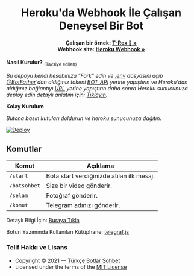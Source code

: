 <h1 align="center">Heroku'da Webhook İle Çalışan Deneysel Bir Bot</h1>

<h4 align="center">
Çalışan bir örnek: <a href="https://t.me/tiranozorbot"><strong>T-Rex 🦖 »</strong></a>
<br /> 
Webhook site: <a href="https://deneyselbot.herokuapp.com/"><strong>Heroku Webhook »</strong></a>
</h4>



**Nasıl Kurulur?** <sub>(Tavsiye edilen)</sup>

_Bu depoyu kendi hesabınıza "Fork" edin ve [.env](./.env) dosyasını açıp [@BotFather](https://t.me/botfather)'dan aldığınız tokeni [BOT_API](./.env) yerine yapıştırın ve Heroku'dan aldığınız bağlantıyı [URL](./.env) yerine yapıştırın daha sonra Heroku sunucunuza deploy edin detaylı anlatım için: [Tıklayın](https://telegra.ph/KENDİ-TELEGRAM-BOTUNUZU-YAPIN-09-11)._


**Kolay Kurulum**

_Butona basın kutuları doldurun ve heroku sunucunuza dağıtın._

[![Deploy](https://www.herokucdn.com/deploy/button.svg)](https://heroku.com/deploy)

## Komutlar
Komut                   | Açıklama
----------------------- | ----------------------------------------    
`/start`                | Bota start verdiğinizde atılan ilk mesaj.
`/botsohbet`            | Size bir video gönderir.
`/selam`                | Fotoğraf gönderir.     
`/komut`                | Telegram adınızı gönderir.   

Detaylı Bilgi İçin: [Buraya Tıkla](https://telegra.ph/KENDİ-TELEGRAM-BOTUNUZU-YAPIN-09-11)

Botun Yazımında Kullanılan Kütüphane: [telegraf.js](https://telegraf.js.org)

### Telif Hakkı ve Lisans
- Copyright &copy; 2021 &mdash; [Türkçe Botlar Sohbet](https://t.me/botsohbet)
- Licensed under the terms of the [MIT License](./LICENSE)
